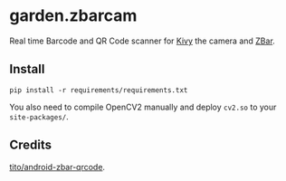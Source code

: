 # garden.zbarcam

Real time Barcode and QR Code scanner for [Kivy](https://github.com/kivy/kivy) the camera and [ZBar](https://github.com/ZBar/ZBar).

## Install
```
pip install -r requirements/requirements.txt
```
You also need to compile OpenCV2 manually and deploy `cv2.so` to your `site-packages/`.

## Credits
[tito/android-zbar-qrcode](https://github.com/tito/android-zbar-qrcode).
